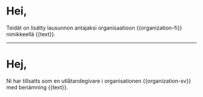# Hei,

Teid&auml;t on lis&auml;tty lausunnon antajaksi organisaatioon {{organization-fi}} nimikkeell&auml; {{text}}.

---

# Hej,

Ni har tillsatts som en utl&aring;tandegivare i organisationen {{organization-sv}} med ben&auml;mning {{text}}.

